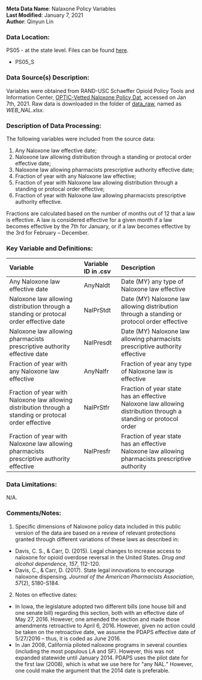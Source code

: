 **Meta Data Name**: Nalaxone Policy Variables  
**Last Modified**: January 7, 2021  
**Author**: Qinyun Lin  

### Data Location: 
PS05 - at the state level. Files can be found [here](/data_final).
* PS05_S  

### Data Source(s) Description:  
Variables were obtained from RAND-USC Schaeffer Opioid Policy Tools and Information Center, [OPTIC-Vetted Naloxone Policy Dat](https://www.rand.org/health-care/centers/optic/resources/datasets.html), accessed on Jan 7th, 2021. Raw data is downloaded in the folder of [data_raw](https://github.com/GeoDaCenter/opioid-policy-scan/tree/master/Policy_Scan/data_raw), named as *WEB_NAL.xlsx*. 

### Description of Data Processing: 
The following variables were included from the source data:
1. Any Naloxone law effective date;
2. Naloxone law allowing distribution through a standing or protocal order effective date;
3. Naloxone law allowing pharmacists prescriptive authority effective date; 
4. Fraction of year with any Naloxone law effective;
5. Fraction of year with Naloxone law allowing distribution through a standing or protocal order effective;
6. Fraction of year with Naloxone law allowing pharmacists prescriptive authority effective. 

Fractions are calculated based on the number of months out of 12 that a law is effective. A law is considered effective for a given month if a law becomes effective by the 7th for January, or if a law becomes effective by the 3rd for February – December.

### Key Variable and Definitions:
| Variable | Variable ID in .csv | Description |
|:---------|:--------------------|:------------|
| Any Naloxone law effective date | AnyNaldt | Date (MY) any type of Naloxone law effective |
| Naloxone law allowing distribution through a standing or protocal order effective date | NalPrStdt | Date (MY) Naloxone law allowing distribution through a standing or protocol order effective |
| Naloxone law allowing pharmacists prescriptive authority effective date | NalPresdt | Date (MY) Naloxone law allowing pharmacists prescriptive authority effective |
| Fraction of year with any Naloxone law effective | AnyNalfr | Fraction of year any type of Naloxone law is effective |
| Fraction of year with Naloxone law allowing distribution through a standing or protocal order effective | NalPrStfr | Fraction of year state has an effective Naloxone law allowing distribution through a standing or protocol order |
| Fraction of year with Naloxone law allowing pharmacists prescriptive authority effective |  NalPresfr | Fraction of year state has an effective Naloxone law allowing pharmacists prescriptive authority |

### Data Limitations:
N/A.

### Comments/Notes:
1. Specific dimensions of Naloxone policy data included in this public version of the data are based on a review of relevant protections granted through different variations of these laws as described in:
* Davis, C. S., & Carr, D. (2015). Legal changes to increase access to naloxone for opioid overdose
reversal in the United States. *Drug and alcohol dependence*, *157*, 112-120.
* Davis, C., & Carr, D. (2017). State legal innovations to encourage naloxone dispensing. *Journal of the American Pharmacists Association*, *57*(2), S180-S184. 
2. Notes on effective dates:
* In Iowa, the legislature adopted two different bills (one house bill and one senate bill) regarding this section, both with an effective date of May 27, 2016. However, one amended the section and made those amendments retroactive to April 6, 2016. However, given no action could be taken on the retroactive date, we assume the PDAPS effective date of 5/27/2016 – thus, it is coded as June 2016.
* In Jan 2008, California piloted naloxone programs in several counties (including the most populous LA and SF). However, this was not expanded statewide until January 2014. PDAPS uses the pilot date for the first law (2008), which is what we use here for "any NAL." However, one could make the argument that the 2014 date is preferable.
